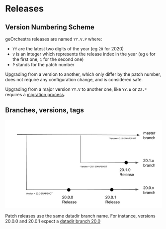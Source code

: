 # Releases

## Version Numbering Scheme

geOrchestra releases are named `YY.V.P` where:
 * `YY` are the latest two digits of the year (eg `20` for 2020)
 * `V` is an integer which represents the release index in the year (eg `0` for the first one, `1` for the second one)
 * `P` stands for the patch number

Upgrading from a version to another, which only differ by the patch number, does not require any configuration change, and is considered safe.

Upgrading from a major version `YY.V` to another one, like `YY.W` or `ZZ.*` requires a [migration process](../migrations).

## Branches, versions, tags

![branches](images/branches.jpg)

Patch releases use the same datadir branch name. For instance, versions 20.0.0 and 20.0.1 expect a [datadir branch 20.0](https://github.com/georchestra/datadir/tree/20.0)
